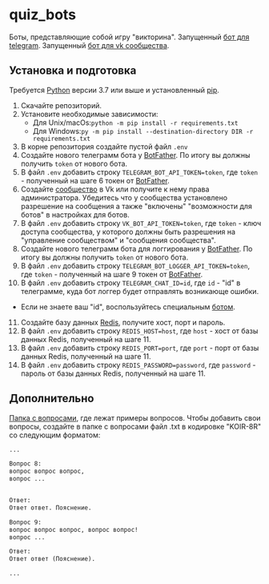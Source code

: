 # quiz_bots

Боты, представляющие собой игру "викторина". Запущенный [бот для telegram](https://t.me/quiz_dvmn_3412_bot). Запущенный [бот для vk сообщества](https://vk.com/club222495260).

## Установка и подготовка

Требуется [Python](https://www.python.org/downloads/) версии 3.7 или выше и установленный [pip](https://pip.pypa.io/en/stable/getting-started/).

1. Скачайте репозиторий.
2. Установите необходимые зависимости:  
   - Для Unix/macOs:`python -m pip install -r requirements.txt`
   - Для Windows:`py -m pip install --destination-directory DIR -r requirements.txt`
3. В корне репозитория создайте пустой файл `.env`
4. Создайте нового телеграмм бота у [BotFather](https://telegram.me/BotFather). По итогу вы должны получить `token` от нового бота.
5. В файл `.env` добавить строку `TELEGRAM_BOT_API_TOKEN=token`, где `token` - полученный на шаге 6 токен от [BotFather](https://telegram.me/BotFather).
6. Создайте [сообщество](https://vk.com/groups?tab=admin) в Vk или получите к нему права администратора. Убедитесь что у сообщества установлено разрешение на сообщения а также "включены" "возможности для ботов" в настройках для ботов.
7. В файл `.env` добавить строку `VK_BOT_API_TOKEN=token`, где `token` - ключ доступа сообщества, у которого должны быть разрешения на "управление сообществом" и "сообщения сообщества".
8. Создайте нового телеграмм бота для логгирования у [BotFather](https://telegram.me/BotFather). По итогу вы должны получить `token` от нового бота.
9.  В файл `.env` добавить строку `TELEGRAM_BOT_LOGGER_API_TOKEN=token`, где `token` - полученный на шаге 9 токен от [BotFather](https://telegram.me/BotFather).
10. В файл `.env` добавить строку `TELEGRAM_CHAT_ID=id`, где `id` - "id" в телеграмме, куда бот логгер будет отправлять возникающе ошибки. 
   - Если не знаете ваш "id", воспользуйтесь специальным [ботом](https://telegram.me/userinfobot).
11. Создайте базу данных [Redis](https://redislabs.com/), получите хост, порт и пароль.
12. В файл `.env` добавить строку `REDIS_HOST=host`, где `host` - хост от базы данных Redis, полученный на шаге 11.
13. В файл `.env` добавить строку `REDIS_PORT=port`, где `port` - порт от базы данных Redis, полученный на шаге 11.
14. В файл `.env` добавить строку `REDIS_PASSWORD=password`, где `password` - пароль от базы данных Redis, полученный на шаге 11.


## Дополнительно

[Папка с вопросами](./quiz-questions/), где лежат примеры вопросов. Чтобы добавить свои вопросы, создайте в папке с вопросами файл .txt в кодировке "KOIR-8R" со следующим форматом:
```txt
...

Вопрос 8:
вопрос вопрос вопрос,
вопрос ...


Ответ:
Ответ ответ. Пояснение.

Вопрос 9:
вопрос вопрос вопрос, вопрос вопрос!
вопрос ...

Ответ:
Ответ ответ (Пояснение).

...
```
